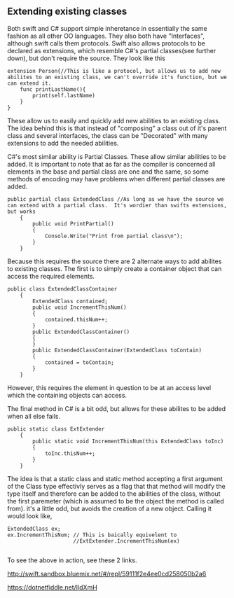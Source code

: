 ## Extending existing classes
Both swift and C# support simple inheretance in essentially the same fashion as all other OO languages.  They also both have "Interfaces", although swift calls them protocols.  Swift also allows protocols to be declared as extensions, which resemble C#'s partial classes(see further down), but don't require the source.  They look like this

~~~~
extension Person{//This is like a protocol, but allows us to add new abilites to an existing class, we can't override it's function, but we can extend it.
    func printLastName(){
        print(self.lastName)
    }
}
~~~~

These allow us to easily and quickly add new abilities to an existing class. The idea behind this is that instead of "composing" a class out of it's parent class and several interfaces, the class can be "Decorated" with many extensions to add the needed abilities.

C#'s most similar ability is Partial Classes. These  allow similar abilities to be added. It is important to note that as far as the compiler is  concerned all elements in the base and partial class are one and the same, so some methods of encoding may have problems when different partial classes are added. 

~~~~
public partial class ExtendedClass //As long as we have the source we can extend with a partial class.  It's wordier than swifts extensions, but works
    {
        public void PrintPartial()
        {
            Console.Write("Print from partial class\n");
        }
    }
~~~~
Because this requires the source there are 2 alternate ways to add abilites to existing classes.  The first is to simply create a container object that can access the required elements. 

~~~~
public class ExtendedClassContainer
    {
        ExtendedClass contained;
        public void IncrementThisNum()
        {
            contained.thisNum++;
        }
		public ExtendedClassContainer()
		{
		}
        public ExtendedClassContainer(ExtendedClass toContain)
        {
            contained = toContain;
        }
    }
~~~~

However, this requires the element in question to be at an access level which the containing objects can access.  

The final method in C# is a bit odd, but allows for these abilites to be added when all else fails.

~~~~
public static class ExtExtender
	{
		public static void IncrementThisNum(this ExtendedClass toInc)
		{
			toInc.thisNum++;
		}
	}
~~~~

The idea is that a static class and static method accepting a first argument of the Class type effectivly serves as a flag that that method will modify the type itself and therefore can be added to the abilities of the class, without the first paremeter (which is assumed to be the object the method is called from). it's a little odd, but avoids the creation of a new object. Calling it would look like,

~~~~
ExtendedClass ex;
ex.IncrementThisNum; // This is baically equivelent to 
					 //ExtExtender.IncrementThisNum(ex)
					 
~~~~
To see the above in action, see these 2 links.


http://swift.sandbox.bluemix.net/#/repl/59111f2e4ee0cd258050b2a6

https://dotnetfiddle.net/IldXmH